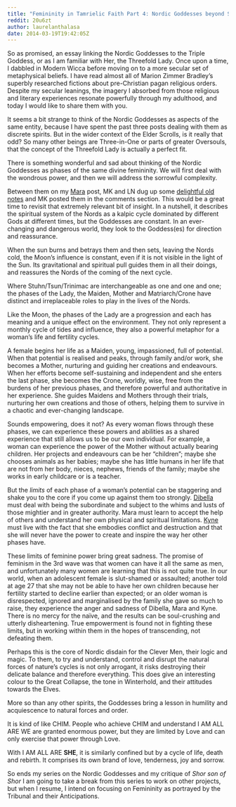 ```yaml
---
title: "Femininity in Tamrielic Faith Part 4: Nordic Goddesses beyond Shor Son of Shor"
reddit: 20u6zt
author: laurelanthalasa
date: 2014-03-19T19:42:05Z
---
```


So as promised, an essay linking the Nordic Goddesses to the Triple Goddess, or as I am familiar with Her, the Threefold Lady.  Once upon a time, I dabbled in Modern Wicca before moving on to a more secular set of metaphysical beliefs.   I have read almost all of Marion Zimmer Bradley’s superbly researched fictions about pre-Christian pagan religious orders.  Despite my secular leanings, the imagery I absorbed from those religious and literary experiences resonate powerfully through my adulthood, and today I would like to share them with you.

It seems a bit strange to think of the Nordic Goddesses as aspects of the same entity, because I have spent the past three posts dealing with them as discrete spirits.  But in the wider context of the Elder Scrolls, is it really that odd?  So many other beings are Three-in-One or parts of greater Oversouls, that the concept of the Threefold Lady is actually a perfect fit.

There is something wonderful and sad about thinking of the Nordic Goddesses as phases of the same divine femininity.  We will first deal with the wondrous power, and then we will address the sorrowful complexity.

Between them on my [Mara](http://www.reddit.com/r/teslore/comments/1zw5p0/femininity_in_tamrielic_faith_part_1_mara/) post, MK and LN dug up some [delightful old notes](http://www.reddit.com/r/teslore/comments/1zw5p0/femininity_in_tamrielic_faith_part_1_mara/cfxo87i) and MK posted them in the comments section.  This would be a great time to revisit that extremely relevant bit of insight.  In a nutshell, it describes the spiritual system of the Nords as a kalpic cycle dominated by different Gods at different times, but the Goddesses are constant.  In an ever-changing and dangerous world, they look to the Goddess(es) for direction and reassurance.

When the sun burns and betrays them and then sets, leaving the Nords cold, the Moon’s influence is constant, even if it is not visible in the light of the Sun.  Its gravitational and spiritual pull guides them in all their doings, and reassures the Nords of the coming of the next cycle.

Where Stuhn/Tsun/Trinimac are interchangeable as one and one and one; the phases of the Lady, the Maiden, Mother and Matriarch/Crone have distinct and irreplaceable roles to play in the lives of the Nords.

Like the Moon, the phases of the Lady are a progression and each has meaning and a unique effect on the environment.  They not only represent a monthly cycle of tides and influence, they also a powerful metaphor for a woman’s life and fertility cycles.

A female begins her life as a Maiden, young, impassioned, full of potential.  When that potential is realised and peaks, through family and/or work, she becomes a Mother, nurturing and guiding her creations and endeavours.  When her efforts become self-sustaining and independent and she enters the last phase, she becomes the Crone, worldly, wise, free from the burdens of her previous phases, and therefore powerful and authoritative in her experience.  She guides Maidens and Mothers through their trials, nurturing her own creations and those of others, helping them to survive in a chaotic and ever-changing landscape.

Sounds empowering, does it not?  As every woman flows through these phases, we can experience these powers and abilities as a shared experience that still allows us to be our own individual.  For example, a woman can experience the power of the Mother without actually bearing children.  Her projects and endeavours can be her “children”; maybe she chooses animals as her babies;  maybe she has little humans in her life that are not from her body, nieces, nephews, friends of the family; maybe she works in early childcare or is a teacher.

But the *limits* of each phase of a woman’s potential can be staggering and shake you to the core if you come up against them too strongly.  [Dibella](http://www.reddit.com/r/teslore/comments/20kfc7/femininity_in_tamrielic_faith_part_3_dibella/) must deal with being the subordinate and subject to the whims and lusts of those mightier and in greater authority.  Mara must learn to accept the help of others and understand her own physical and spiritual limitations.  [Kyne](http://www.reddit.com/r/teslore/comments/205cnu/femininity_in_tamrielic_faith_part_2_kyne/) must live with the fact that she embodies conflict and destruction and that she will never have the power to create and inspire the way her other phases have.  

These limits of feminine power bring great sadness.  The promise of feminism in the 3rd wave was that women can have it all the same as men, and unfortunately many women are learning that this is not quite true.  In our world, when an adolescent female is slut-shamed or assaulted; another told at age 27 that she may not be able to have her own children because her fertility started to decline earlier than expected; or an older woman is disrespected, ignored and marginalised by the family she gave so much to raise, they experience the anger and sadness of Dibella, Mara and Kyne.  There is no mercy for the naïve, and the results can be soul-crushing and utterly disheartening.  True empowerment is found not in fighting these limits, but in working within them in the hopes of transcending, not defeating them.

Perhaps this is the core of Nordic disdain for the Clever Men, their logic and magic.  To them, to try and understand, control and disrupt the natural forces of nature’s cycles is not only arrogant, it risks destroying their delicate balance and therefore everything.  This does give an interesting colour to the Great Collapse, the tone in Winterhold, and their attitudes towards the Elves.

More so than any other spirits, the Goddesses bring a lesson in humility and acquiescence to natural forces and order.

It is kind of like CHIM.  People who achieve CHIM and understand I AM ALL ARE WE are granted enormous power, but they are limited by Love and can only exercise that power through Love.

With I AM ALL ARE **SHE**, it is similarly confined but by a cycle of life, death and rebirth.  It comprises its own brand of love, tenderness, joy and sorrow.

So ends my series on the Nordic Goddesses and my critique of *Shor son of Shor*  I am going to take a break from this series to work on other projects, but when I resume, I intend on focusing on Femininity as portrayed by the Tribunal and their Anticipations.

